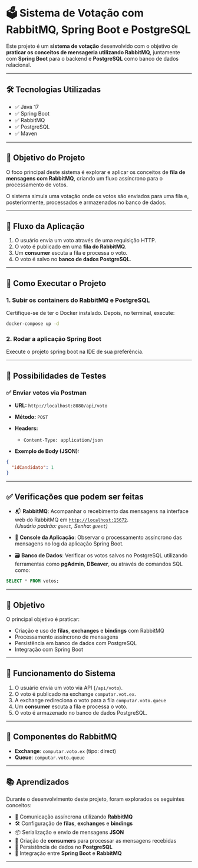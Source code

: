 # 🗳️ Sistema de Votação com RabbitMQ, Spring Boot e PostgreSQL

Este projeto é um **sistema de votação** desenvolvido com o objetivo de **praticar os conceitos de mensageria utilizando RabbitMQ**, juntamente com **Spring Boot** para o backend e **PostgreSQL** como banco de dados relacional.

---

## 🛠️ Tecnologias Utilizadas

- ✅ Java 17  
- ✅ Spring Boot  
- ✅ RabbitMQ  
- ✅ PostgreSQL  
- ✅ Maven  

---

## 📌 Objetivo do Projeto

O foco principal deste sistema é explorar e aplicar os conceitos de **fila de mensagens com RabbitMQ**, criando um fluxo assíncrono para o processamento de votos.

O sistema simula uma votação onde os votos são enviados para uma fila e, posteriormente, processados e armazenados no banco de dados.

---

## 🔄 Fluxo da Aplicação

1. O usuário envia um voto através de uma requisição HTTP.
2. O voto é publicado em uma **fila do RabbitMQ**.
3. Um **consumer** escuta a fila e processa o voto.
4. O voto é salvo no **banco de dados PostgreSQL**.

---

## 🚀 Como Executar o Projeto

### 1. Subir os containers do RabbitMQ e PostgreSQL

Certifique-se de ter o Docker instalado. Depois, no terminal, execute:

```bash
docker-compose up -d
```

### 2. Rodar a aplicação Spring Boot

Execute o projeto spring boot na IDE de sua preferência.

---

## 🧪 Possibilidades de Testes

### ✅ Enviar votos via Postman

- **URL:** `http://localhost:8080/api/voto`  
- **Método:** `POST`  
- **Headers:**  
  - `Content-Type: application/json`

- **Exemplo de Body (JSON):**

```json
{
  "idCandidato": 1
}
```
---

## ✅ Verificações que podem ser feitas

- 📬 **RabbitMQ**: Acompanhar o recebimento das mensagens na interface web do RabbitMQ em [`http://localhost:15672`](http://localhost:15672).  
  *(Usuário padrão: `guest`, Senha: `guest`)*

- 📄 **Console da Aplicação**: Observar o processamento assíncrono das mensagens no log da aplicação Spring Boot.

- 🗃️ **Banco de Dados**: Verificar os votos salvos no PostgreSQL utilizando ferramentas como **pgAdmin**, **DBeaver**, ou através de comandos SQL como:

```sql
SELECT * FROM votos;
```

---

## 🎯 Objetivo

O principal objetivo é praticar:

- Criação e uso de **filas**, **exchanges** e **bindings** com RabbitMQ  
- Processamento assíncrono de mensagens  
- Persistência em banco de dados com PostgreSQL  
- Integração com Spring Boot

---

## 🔄 Funcionamento do Sistema

1. O usuário envia um voto via API (`/api/voto`).
2. O voto é publicado na exchange `computar.vot.ex`.
3. A exchange redireciona o voto para a fila `computar.voto.queue`
4. Um **consumer** escuta a fila e processa o voto.
5. O voto é armazenado no banco de dados PostgreSQL.

---

## 🧩 Componentes do RabbitMQ

- **Exchange**: `computar.voto.ex` (tipo: direct)  
- **Queue**: `computar.voto.queue`

---
## 📚 Aprendizados

Durante o desenvolvimento deste projeto, foram explorados os seguintes conceitos:

- 🔁 Comunicação assíncrona utilizando **RabbitMQ**
- 🛠️ Configuração de **filas**, **exchanges** e **bindings**
- 📦 Serialização e envio de mensagens **JSON**
- 🧾 Criação de **consumers** para processar as mensagens recebidas
- 💾 Persistência de dados no **PostgreSQL**
- 📡 Integração entre **Spring Boot** e **RabbitMQ**

---
